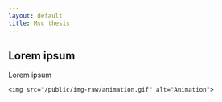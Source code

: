 ```yaml
---
layout: default
title: Msc thesis
---
```

<div class="container">
    <h2>Lorem ipsum</h2>
    <p>Lorem ipsum</p>

    <img src="/public/img-raw/animation.gif" alt="Animation">
</div>

